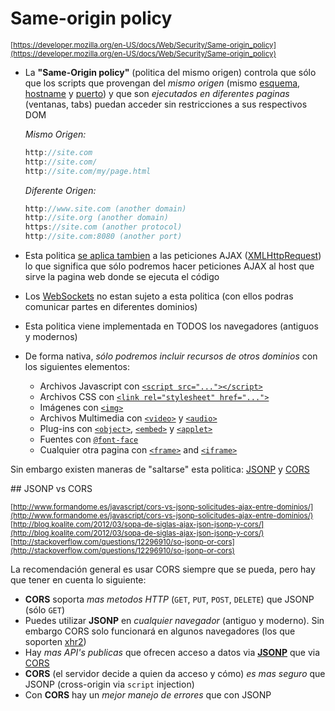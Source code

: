 # Same-origin policy

<sub>[https://developer.mozilla.org/en-US/docs/Web/Security/Same-origin_policy](https://developer.mozilla.org/en-US/docs/Web/Security/Same-origin_policy)</sub>

- La **"Same-Origin policy"** (politica del mismo origen) controla que sólo que los scripts que provengan del _mismo origen_ (mismo [esquema](http://en.wikipedia.org/wiki/URI_scheme), [hostname](http://en.wikipedia.org/wiki/Hostname) y [puerto](http://en.wikipedia.org/wiki/Port_(computer_networking))) y que son _ejecutados en diferentes paginas_ (ventanas, tabs) puedan acceder sin restricciones a sus respectivos DOM

    _Mismo Origen:_

    ```javascript
    http://site.com
    http://site.com/
    http://site.com/my/page.html
    ```

    _Diferente Origen:_

    ```javascript
    http://www.site.com (another domain)
    http://site.org (another domain)
    https://site.com (another protocol)
    http://site.com:8080 (another port)
    ```

- Esta politica [se aplica tambien](https://code.google.com/p/browsersec/wiki/Part2#Same-origin_policy_for_XMLHttpRequest) a las peticiones AJAX ([XMLHttpRequest](http://en.wikipedia.org/wiki/XMLHttpRequest)) lo que significa que sólo podremos hacer peticiones AJAX al host que sirve la pagina web donde se ejecuta el código

- Los [WebSockets](http://www.html5rocks.com/es/tutorials/websockets/basics/) no estan sujeto a esta politica (con ellos podras comunicar partes en diferentes dominios)

- Esta politica viene implementada en TODOS los navegadores (antiguos y modernos)

- De forma nativa, _sólo podremos incluir recursos de otros dominios_ con los siguientes elementos:

    - Archivos Javascript con [`<script src="..."></script>`](https://developer.mozilla.org/en-US/docs/Web/HTML/Element/script)
    - Archivos CSS con [`<link rel="stylesheet" href="...">`](https://developer.mozilla.org/en-US/docs/Web/HTML/Element/link)
    - Imágenes con [`<img>`](https://developer.mozilla.org/en-US/docs/Web/HTML/Element/img)
    - Archivos Multimedia con [`<video>`](https://developer.mozilla.org/en-US/docs/Web/HTML/Element/video) y [`<audio>`](https://developer.mozilla.org/en-US/docs/Web/HTML/Element/audio)
    - Plug-ins con [`<object>`](https://developer.mozilla.org/en-US/docs/HTML/Element/object), [`<embed>`](https://developer.mozilla.org/en-US/docs/HTML/Element/embed) y [`<applet>`](https://developer.mozilla.org/en-US/docs/HTML/Element/applet)
    - Fuentes con [`@font-face`](https://developer.mozilla.org/en-US/docs/CSS/@font-face) 
    - Cualquier otra pagina con [`<frame>`](https://developer.mozilla.org/en-US/docs/HTML/Element/frame) and [`<iframe>`](https://developer.mozilla.org/en-US/docs/HTML/Element/iframe)

Sin embargo existen maneras de "saltarse" esta politica: [JSONP](https://github.com/juanmaguitar/training-frontend-docs/tree/master/same_origin_policy/JSONP) y [CORS](https://github.com/juanmaguitar/training-frontend-docs/tree/master/same_origin_policy/CORS)

## JSONP vs CORS

<sub>[http://www.formandome.es/javascript/cors-vs-jsonp-solicitudes-ajax-entre-dominios/](http://www.formandome.es/javascript/cors-vs-jsonp-solicitudes-ajax-entre-dominios/)</sub>
<sub>[http://blog.koalite.com/2012/03/sopa-de-siglas-ajax-json-jsonp-y-cors/](http://blog.koalite.com/2012/03/sopa-de-siglas-ajax-json-jsonp-y-cors/)</sub>
<sub>[http://stackoverflow.com/questions/12296910/so-jsonp-or-cors](http://stackoverflow.com/questions/12296910/so-jsonp-or-cors)</sub>

La recomendación general es usar CORS siempre que se pueda, pero hay que tener en cuenta lo siguiente:

- **CORS** soporta _mas metodos HTTP_ (`GET`, `PUT`, `POST`, `DELETE`) que JSONP (sólo `GET`)
- Puedes utilizar **JSONP** en _cualquier navegador_ (antiguo y moderno). Sin embargo CORS solo funcionará en algunos navegadores (los que soporten [xhr2](http://caniuse.com/#feat=xhr2))
- Hay _mas API's publicas_ que ofrecen acceso a datos via [**JSONP**](http://www.programmableweb.com/category/all/apis?data_format=21174) que via [CORS](http://enable-cors.org/resources.html#apis)
- **CORS** (el servidor decide a quien da acceso y cómo) _es mas seguro_ que JSONP (cross-origin via `script` injection)
- Con **CORS** hay un _mejor manejo de errores_ que con JSONP

